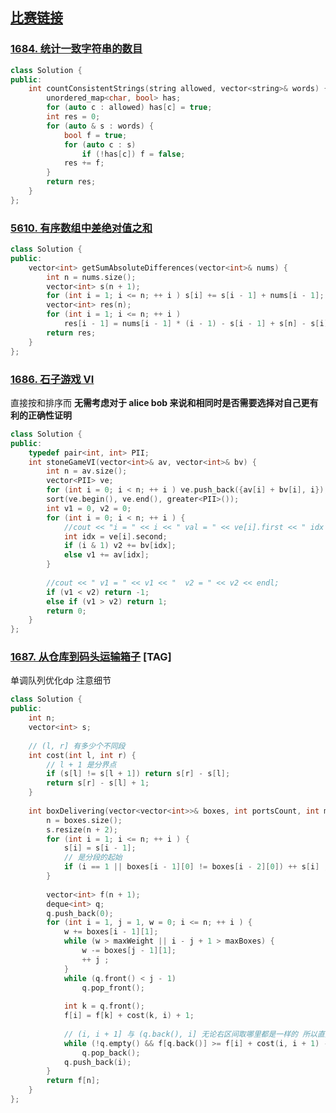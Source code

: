 ## [比赛链接](https://leetcode-cn.com/contest/biweekly-contest-41/)


### [1684. 统计一致字符串的数目](https://leetcode-cn.com/problems/count-the-number-of-consistent-strings/)



```c++
class Solution {
public:
    int countConsistentStrings(string allowed, vector<string>& words) {
        unordered_map<char, bool> has;
        for (auto c : allowed) has[c] = true;
        int res = 0;
        for (auto & s : words) {
            bool f = true;
            for (auto c : s)
                if (!has[c]) f = false;
            res += f;
        }
        return res;
    }
};
```


### [5610. 有序数组中差绝对值之和](https://leetcode-cn.com/problems/sum-of-absolute-differences-in-a-sorted-array/)



```c++
class Solution {
public:
    vector<int> getSumAbsoluteDifferences(vector<int>& nums) {
        int n = nums.size();
        vector<int> s(n + 1);
        for (int i = 1; i <= n; ++ i ) s[i] += s[i - 1] + nums[i - 1];
        vector<int> res(n);
        for (int i = 1; i <= n; ++ i )
            res[i - 1] = nums[i - 1] * (i - 1) - s[i - 1] + s[n] - s[i] - nums[i - 1] * (n - i);
        return res;
    }
};
```

### [1686. 石子游戏 VI](https://leetcode-cn.com/problems/stone-game-vi/)

直接按和排序而 **无需考虑对于 alice bob 来说和相同时是否需要选择对自己更有利的正确性证明**

```c++
class Solution {
public:
    typedef pair<int, int> PII;
    int stoneGameVI(vector<int>& av, vector<int>& bv) {
        int n = av.size();
        vector<PII> ve;
        for (int i = 0; i < n; ++ i ) ve.push_back({av[i] + bv[i], i});
        sort(ve.begin(), ve.end(), greater<PII>());
        int v1 = 0, v2 = 0;
        for (int i = 0; i < n; ++ i ) {
            //cout << "i = " << i << " val = " << ve[i].first << " idx = " << ve[i].second;
            int idx = ve[i].second;
            if (i & 1) v2 += bv[idx];
            else v1 += av[idx];
        }
            
        //cout << " v1 = " << v1 << "  v2 = " << v2 << endl;
        if (v1 < v2) return -1;
        else if (v1 > v2) return 1;
        return 0;
    }
};
```

### [1687. 从仓库到码头运输箱子](https://leetcode-cn.com/problems/delivering-boxes-from-storage-to-ports/) [TAG]

单调队列优化dp  注意细节

```c++
class Solution {
public:
    int n;
    vector<int> s;
    
    // (l, r] 有多少个不同段
    int cost(int l, int r) {
        // l + 1 是分界点
        if (s[l] != s[l + 1]) return s[r] - s[l];
        return s[r] - s[l] + 1;
    }
    
    int boxDelivering(vector<vector<int>>& boxes, int portsCount, int maxBoxes, int maxWeight) {
        n = boxes.size();
        s.resize(n + 2);
        for (int i = 1; i <= n; ++ i ) {
            s[i] = s[i - 1];
            // 是分段的起始
            if (i == 1 || boxes[i - 1][0] != boxes[i - 2][0]) ++ s[i] ;
        }
        
        vector<int> f(n + 1);
        deque<int> q;
        q.push_back(0);
        for (int i = 1, j = 1, w = 0; i <= n; ++ i ) {
            w += boxes[i - 1][1];
            while (w > maxWeight || i - j + 1 > maxBoxes) {
                w -= boxes[j - 1][1];
                ++ j ;
            }
            while (q.front() < j - 1)
                q.pop_front();
            
            int k = q.front();
            f[i] = f[k] + cost(k, i) + 1;
            
            // (i, i + 1] 与 (q.back(), i] 无论右区间取哪里都是一样的 所以直接用 i+1
            while (!q.empty() && f[q.back()] >= f[i] + cost(i, i + 1) - cost(q.back(), i + 1))
                q.pop_back();
            q.push_back(i);
        }
        return f[n];
    }
};
```
